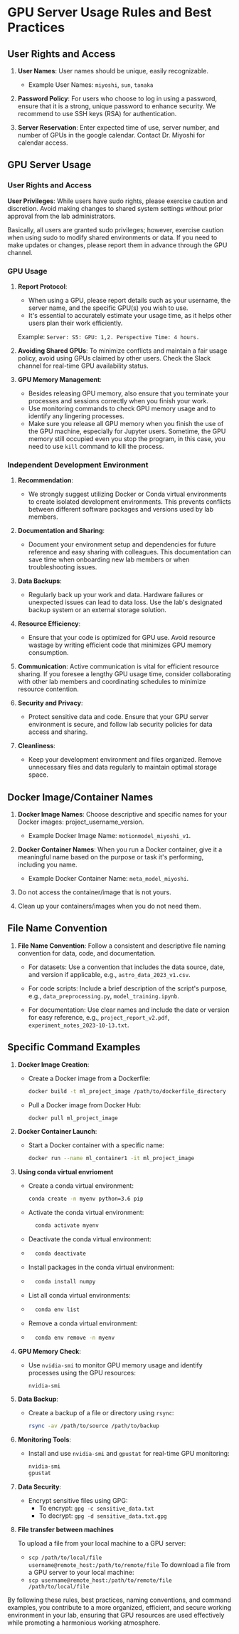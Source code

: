 # GPU Server Usage Rules and Best Practices

## User Rights and Access

1. **User Names**: User names should be unique, easily recognizable.

   - Example User Names: `miyoshi`, `sun`, `tanaka`

2. **Password Policy**: For users who choose to log in using a password, ensure that it is a strong, unique password to enhance security. We recommend to use SSH keys (RSA) for authentication.

3. **Server Reservation**: Enter expected time of use, server number, and number of GPUs in the google calendar. Contact Dr. Miyoshi for calendar access.

## GPU Server Usage

### User Rights and Access

**User Privileges**: While users have sudo rights, please exercise caution and discretion. Avoid making changes to shared system settings without prior approval from the lab administrators.

Basically, all users are granted sudo privileges; however, exercise caution when using sudo to modify shared environments or data. If you need to make updates or changes, please report them in advance through the GPU channel.
### GPU Usage

1. **Report Protocol**:
    - When using a GPU, please report details such as your username, the server name, and the specific GPU(s) you wish to use.
    - It's essential to accurately estimate your usage time, as it helps other users plan their work efficiently.
  
    Example:
    ```Server: S5: GPU: 1,2. Perspective Time: 4 hours.```

1. **Avoiding Shared GPUs**: To minimize conflicts and maintain a fair usage policy, avoid using GPUs claimed by other users. Check the Slack channel for real-time GPU availability status.

2. **GPU Memory Management**:
   - Besides releasing GPU memory, also ensure that you terminate your processes and sessions correctly when you finish your work.
   - Use monitoring commands to check GPU memory usage and to identify any lingering processes.
   - Make sure you release all GPU memory when you finish the use of the GPU machine, especially for Jupyter users. Sometime, the GPU memory still occupied even you stop the program, in this case, you need to use `kill` command to kill the process.


### Independent Development Environment

1. **Recommendation**:
   - We strongly suggest utilizing Docker or Conda virtual environments to create isolated development environments. This prevents conflicts between different software packages and versions used by lab members.

2. **Documentation and Sharing**:
   - Document your environment setup and dependencies for future reference and easy sharing with colleagues. This documentation can save time when onboarding new lab members or when troubleshooting issues.

3. **Data Backups**:
   - Regularly back up your work and data. Hardware failures or unexpected issues can lead to data loss. Use the lab's designated backup system or an external storage solution.

4. **Resource Efficiency**:
   - Ensure that your code is optimized for GPU use. Avoid resource wastage by writing efficient code that minimizes GPU memory consumption.

5. **Communication**: Active communication is vital for efficient resource sharing. If you foresee a lengthy GPU usage time, consider collaborating with other lab members and coordinating schedules to minimize resource contention.

6. **Security and Privacy**:
   - Protect sensitive data and code. Ensure that your GPU server environment is secure, and follow lab security policies for data access and sharing.

7. **Cleanliness**:
   - Keep your development environment and files organized. Remove unnecessary files and data regularly to maintain optimal storage space.
  
## Docker Image/Container Names

1. **Docker Image Names**: Choose descriptive and specific names for your Docker images: project_username_version.

   - Example Docker Image Name:  `motionmodel_miyoshi_v1`.

2. **Docker Container Names**: When you run a Docker container, give it a meaningful name based on the purpose or task it's performing, including you name. 

   - Example Docker Container Name: `meta_model_miyoshi`. 
3. Do not access the container/image that is not yours.
4. Clean up your containers/images when you do not need them.

## File Name Convention

1. **File Name Convention**: Follow a consistent and descriptive file naming convention for data, code, and documentation.

   - For datasets: Use a convention that includes the data source, date, and version if applicable, e.g., `astro_data_2023_v1.csv`.
   
   - For code scripts: Include a brief description of the script's purpose, e.g., `data_preprocessing.py`, `model_training.ipynb`.

   - For documentation: Use clear names and include the date or version for easy reference, e.g., `project_report_v2.pdf`, `experiment_notes_2023-10-13.txt`.

## Specific Command Examples

1. **Docker Image Creation**:

   - Create a Docker image from a Dockerfile:
     ```bash
     docker build -t ml_project_image /path/to/dockerfile_directory
     ```
    - Pull a Docker image from Docker Hub:
      ```bash
      docker pull ml_project_image
      ```
2. **Docker Container Launch**:

   - Start a Docker container with a specific name:
     ```bash
     docker run --name ml_container1 -it ml_project_image
     ```
3. **Using conda virtual envrioment**
   - Create a conda virtual environment:
     ```bash
     conda create -n myenv python=3.6 pip
     ```
    - Activate the conda virtual environment:
      ```bash
        conda activate myenv
        ```
    - Deactivate the conda virtual environment:
    - ```bash
        conda deactivate
        ```
    - Install packages in the conda virtual environment:
    - ```bash
        conda install numpy
        ```
    - List all conda virtual environments:
    - ```bash
        conda env list
        ```
    - Remove a conda virtual environment:
    - ```bash
        conda env remove -n myenv
        ``` 
4. **GPU Memory Check**:

   - Use `nvidia-smi` to monitor GPU memory usage and identify processes using the GPU resources:
     ```bash
     nvidia-smi
     ```

5. **Data Backup**:

   - Create a backup of a file or directory using `rsync`:
     ```bash
     rsync -av /path/to/source /path/to/backup
     ```


5. **Monitoring Tools**:

   - Install and use `nvidia-smi` and `gpustat` for real-time GPU monitoring:
     ```bash
     nvidia-smi
     gpustat
     ```

6. **Data Security**:

   - Encrypt sensitive files using GPG:
     - To encrypt: `gpg -c sensitive_data.txt`
     - To decrypt: `gpg -d sensitive_data.txt.gpg`

7. **File transfer between machines**

    To upload a file from your local machine to a GPU server:
   - `scp /path/to/local/file username@remote_host:/path/to/remote/file`
    To download a file from a GPU server to your local machine:
    - `scp username@remote_host:/path/to/remote/file /path/to/local/file`


By following these rules, best practices, naming conventions, and command examples, you contribute to a more organized, efficient, and secure working environment in your lab, ensuring that GPU resources are used effectively while promoting a harmonious working atmosphere.
